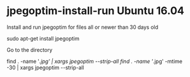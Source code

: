 # jpegoptim-install-run Ubuntu 16.04
Install and run jpegoptim for files all or newer than 30 days old

sudo apt-get install jpegoptim

Go to the directory

find . -name '*.jpg' | xargs jpegoptim --strip-all
find . -name '*.jpg' -mtime -30 | xargs jpegoptim --strip-all
